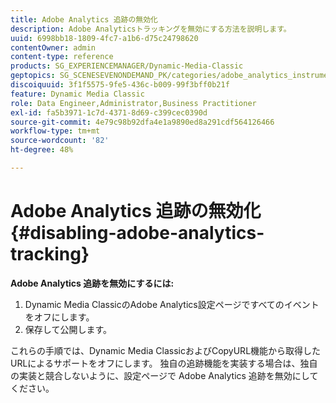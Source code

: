```yaml
---
title: Adobe Analytics 追跡の無効化
description: Adobe Analyticsトラッキングを無効にする方法を説明します。
uuid: 6998bb18-1809-4fc7-a1b6-d75c24798620
contentOwner: admin
content-type: reference
products: SG_EXPERIENCEMANAGER/Dynamic-Media-Classic
geptopics: SG_SCENESEVENONDEMAND_PK/categories/adobe_analytics_instrumentation_kit
discoiquuid: 3f1f5575-9fe5-436c-b009-99f3bff0b21f
feature: Dynamic Media Classic
role: Data Engineer,Administrator,Business Practitioner
exl-id: fa5b3971-1c7d-4371-8d69-c399cec0390d
source-git-commit: 4e79c98b92dfa4e1a9890ed8a291cdf564126466
workflow-type: tm+mt
source-wordcount: '82'
ht-degree: 48%

---
```


# Adobe Analytics 追跡の無効化{#disabling-adobe-analytics-tracking}

**Adobe Analytics 追跡を無効にするには:**

1. Dynamic Media ClassicのAdobe Analytics設定ページですべてのイベントをオフにします。
1. 保存して公開します。

これらの手順では、Dynamic Media ClassicおよびCopyURL機能から取得したURLによるサポートをオフにします。 独自の追跡機能を実装する場合は、独自の実装と競合しないように、設定ページで Adobe Analytics 追跡を無効にしてください。
